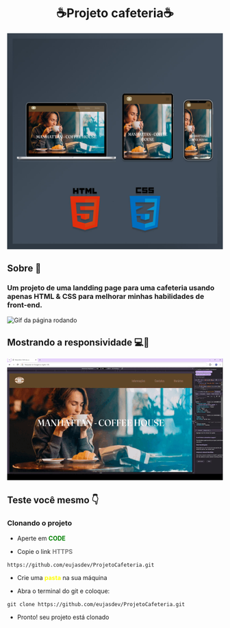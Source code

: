 <h1 align=center>
    ☕Projeto cafeteria☕
</h1>

<div>
    <img src="./assets/README imgs/Post 1 certo.jpg" alt="Ideia do projeto">
    
</div>

## Sobre 📜

### Um projeto de uma landding page para uma cafeteria usando apenas **HTML & CSS** para melhorar minhas habilidades de **front-end**.

<div>
    <img src="./assets/README imgs/2024-05-14 11-18-51.gif" alt="Gif da página rodando">
</div>

## Mostrando a responsividade 💻📱

<div>
    <img src="./assets/README imgs/2024-05-15 16-58-40.gif" alt="Gif da página rodando">
</div>

## Teste você mesmo 👇

### Clonando o projeto

- Aperte em <span style="color:green">**CODE**</span>

- Copie o link <span style="color:gray">**HTTPS**</span>

```
https://github.com/eujasdev/ProjetoCafeteria.git
```

- Crie uma <span style="color:yellow">**pasta**</span> na sua máquina

- Abra o terminal do git e coloque:

```
git clone https://github.com/eujasdev/ProjetoCafeteria.git
```

- Pronto! seu projeto está clonado
